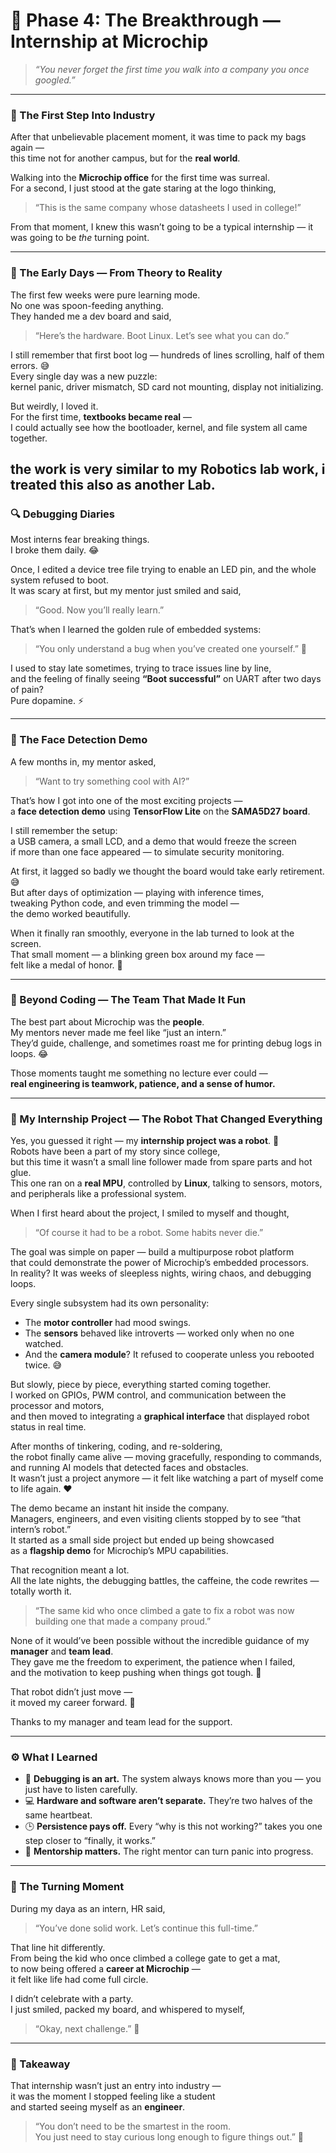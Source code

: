 # 🚀 Phase 4: The Breakthrough — Internship at Microchip

> *“You never forget the first time you walk into a company you once googled.”*

---

### 🎒 The First Step Into Industry

After that unbelievable placement moment, it was time to pack my bags again —  
this time not for another campus, but for the **real world**.  

Walking into the **Microchip office** for the first time was surreal.  
For a second, I just stood at the gate staring at the logo thinking,  
> “This is the same company whose datasheets I used in college!”  

From that moment, I knew this wasn’t going to be a typical internship — it was going to be *the* turning point.

---

### 🧠 The Early Days — From Theory to Reality

The first few weeks were pure learning mode.  
No one was spoon-feeding anything.  
They handed me a dev board and said,  
> “Here’s the hardware. Boot Linux. Let’s see what you can do.”  

I still remember that first boot log — hundreds of lines scrolling, half of them errors. 😅  
Every single day was a new puzzle:  
kernel panic, driver mismatch, SD card not mounting, display not initializing.  

But weirdly, I loved it.  
For the first time, **textbooks became real** —  
I could actually see how the bootloader, kernel, and file system all came together.


the work is very similar to my Robotics lab work, i treated this also as another Lab.
---

### 🔍 Debugging Diaries

Most interns fear breaking things.  
I broke them daily. 😂  

Once, I edited a device tree file trying to enable an LED pin, and the whole system refused to boot.  
It was scary at first, but my mentor just smiled and said,  
> “Good. Now you’ll really learn.”  

That’s when I learned the golden rule of embedded systems:  
> “You only understand a bug when you’ve created one yourself.” 🧩  

I used to stay late sometimes, trying to trace issues line by line,  
and the feeling of finally seeing **“Boot successful”** on UART after two days of pain?  
Pure dopamine. ⚡

---

### 🤖 The Face Detection Demo

A few months in, my mentor asked,  
> “Want to try something cool with AI?”  

That’s how I got into one of the most exciting projects —  
a **face detection demo** using **TensorFlow Lite** on the **SAMA5D27 board**.  

I still remember the setup:  
a USB camera, a small LCD, and a demo that would freeze the screen  
if more than one face appeared — to simulate security monitoring.  

At first, it lagged so badly we thought the board would take early retirement. 😅  
But after days of optimization — playing with inference times,  
tweaking Python code, and even trimming the model —  
the demo worked beautifully.  

When it finally ran smoothly, everyone in the lab turned to look at the screen.  
That small moment — a blinking green box around my face —  
felt like a medal of honor. 🏅

---

### 🧰 Beyond Coding — The Team That Made It Fun

The best part about Microchip was the **people**.  
My mentors never made me feel like “just an intern.”  
They’d guide, challenge, and sometimes roast me for printing debug logs in loops. 😂  


Those moments taught me something no lecture ever could —  
**real engineering is teamwork, patience, and a sense of humor.**

---
### 🧰 My Internship Project — The Robot That Changed Everything

Yes, you guessed it right — my **internship project was a robot**. 🤖  
Robots have been a part of my story since college,  
but this time it wasn’t a small line follower made from spare parts and hot glue.  
This one ran on a **real MPU**, controlled by **Linux**, talking to sensors, motors,  
and peripherals like a professional system.  

When I first heard about the project, I smiled to myself and thought,  
> “Of course it had to be a robot. Some habits never die.”  

The goal was simple on paper — build a multipurpose robot platform  
that could demonstrate the power of Microchip’s embedded processors.  
In reality? It was weeks of sleepless nights, wiring chaos, and debugging loops.  

Every single subsystem had its own personality:  
- The **motor controller** had mood swings.  
- The **sensors** behaved like introverts — worked only when no one watched.  
- And the **camera module**? It refused to cooperate unless you rebooted twice. 😅  

But slowly, piece by piece, everything started coming together.  
I worked on GPIOs, PWM control, and communication between the processor and motors,  
and then moved to integrating a **graphical interface** that displayed robot status in real time.  

After months of tinkering, coding, and re-soldering,  
the robot finally came alive — moving gracefully, responding to commands,  
and running AI models that detected faces and obstacles.  
It wasn’t just a project anymore — it felt like watching a part of myself come to life again. ❤️  

The demo became an instant hit inside the company.  
Managers, engineers, and even visiting clients stopped by to see “that intern’s robot.”  
It started as a small side project but ended up being showcased  
as a **flagship demo** for Microchip’s MPU capabilities.  

That recognition meant a lot.  
All the late nights, the debugging battles, the caffeine, the code rewrites — totally worth it.  

> “The same kid who once climbed a gate to fix a robot was now building one that made a company proud.”  

None of it would’ve been possible without the incredible guidance of my **manager** and **team lead**.  
They gave me the freedom to experiment, the patience when I failed,  
and the motivation to keep pushing when things got tough. 🙏  

That robot didn’t just move —  
it moved my career forward. 🚀

Thanks to my manager and team lead for the support.

---


### ⚙️ What I Learned

- 🧩 **Debugging is an art.** The system always knows more than you — you just have to listen carefully.  
- 💻 **Hardware and software aren’t separate.** They’re two halves of the same heartbeat.  
- 🕒 **Persistence pays off.** Every “why is this not working?” takes you one step closer to “finally, it works.”  
- 🤝 **Mentorship matters.** The right mentor can turn panic into progress.  

---

### 🌟 The Turning Moment

During my daya as an intern, HR said,  
> “You’ve done solid work. Let’s continue this full-time.”  

That line hit differently.  
From being the kid who once climbed a college gate to get a mat,  
to now being offered a **career at Microchip** —  
it felt like life had come full circle.  

I didn’t celebrate with a party.  
I just smiled, packed my board, and whispered to myself,  
> “Okay, next challenge.” 💪

---

### 💬 Takeaway

That internship wasn’t just an entry into industry —  
it was the moment I stopped feeling like a student  
and started seeing myself as an **engineer**.  

> “You don’t need to be the smartest in the room.  
> You just need to stay curious long enough to figure things out.” 🔧

